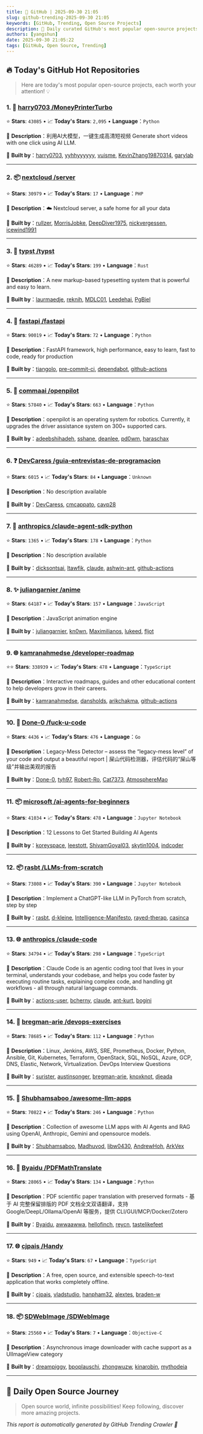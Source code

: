```yaml
---
title: 🚀 GitHub | 2025-09-30 21:05
slug: github-trending-2025-09-30 21:05
keywords: [GitHub, Trending, Open Source Projects]
description: 🌟 Daily curated GitHub's most popular open-source projects to help you stay on the pulse of technology!
authors: [yangshun]
date: 2025-09-30 21:05:22
tags: [GitHub, Open Source, Trending]
---
```


## 🔥 Today's GitHub Hot Repositories

> Here are today's most popular open-source projects, each worth your attention! 💡

### 1. 🐍 [harry0703 /MoneyPrinterTurbo](https://github.com/harry0703/MoneyPrinterTurbo)

⭐ **Stars**: `43085`   •   📈 **Today's Stars**: `2,095`   •   **Language**：`Python`

📝 **Description**：利用AI大模型，一键生成高清短视频 Generate short videos with one click using AI LLM.

🤝 **Built by**：[harry0703](https://github.com/harry0703), [yyhhyyyyyy](https://github.com/yyhhyyyyyy), [vuisme](https://github.com/vuisme), [KevinZhang19870314](https://github.com/KevinZhang19870314), [garylab](https://github.com/garylab)

---

### 2. 📦 [nextcloud /server](https://github.com/nextcloud/server)

⭐ **Stars**: `30979`   •   📈 **Today's Stars**: `17`   •   **Language**：`PHP`

📝 **Description**：☁️ Nextcloud server, a safe home for all your data

🤝 **Built by**：[rullzer](https://github.com/rullzer), [MorrisJobke](https://github.com/MorrisJobke), [DeepDiver1975](https://github.com/DeepDiver1975), [nickvergessen](https://github.com/nickvergessen), [icewind1991](https://github.com/icewind1991)

---

### 3. 🦀 [typst /typst](https://github.com/typst/typst)

⭐ **Stars**: `46289`   •   📈 **Today's Stars**: `199`   •   **Language**：`Rust`

📝 **Description**：A new markup-based typesetting system that is powerful and easy to learn.

🤝 **Built by**：[laurmaedje](https://github.com/laurmaedje), [reknih](https://github.com/reknih), [MDLC01](https://github.com/MDLC01), [Leedehai](https://github.com/Leedehai), [PgBiel](https://github.com/PgBiel)

---

### 4. 🐍 [fastapi /fastapi](https://github.com/fastapi/fastapi)

⭐ **Stars**: `90019`   •   📈 **Today's Stars**: `72`   •   **Language**：`Python`

📝 **Description**：FastAPI framework, high performance, easy to learn, fast to code, ready for production

🤝 **Built by**：[tiangolo](https://github.com/tiangolo), [pre-commit-ci](https://github.com/pre-commit-ci), [dependabot](https://github.com/dependabot), [github-actions](https://github.com/github-actions)

---

### 5. 🐍 [commaai /openpilot](https://github.com/commaai/openpilot)

⭐ **Stars**: `57840`   •   📈 **Today's Stars**: `663`   •   **Language**：`Python`

📝 **Description**：openpilot is an operating system for robotics. Currently, it upgrades the driver assistance system on 300+ supported cars.

🤝 **Built by**：[adeebshihadeh](https://github.com/adeebshihadeh), [sshane](https://github.com/sshane), [deanlee](https://github.com/deanlee), [pd0wm](https://github.com/pd0wm), [haraschax](https://github.com/haraschax)

---

### 6. ❓ [DevCaress /guia-entrevistas-de-programacion](https://github.com/DevCaress/guia-entrevistas-de-programacion)

⭐ **Stars**: `6015`   •   📈 **Today's Stars**: `84`   •   **Language**：`Unknown`

📝 **Description**：No description available

🤝 **Built by**：[DevCaress](https://github.com/DevCaress), [cmcappato](https://github.com/cmcappato), [cavp28](https://github.com/cavp28)

---

### 7. 🐍 [anthropics /claude-agent-sdk-python](https://github.com/anthropics/claude-agent-sdk-python)

⭐ **Stars**: `1365`   •   📈 **Today's Stars**: `178`   •   **Language**：`Python`

📝 **Description**：No description available

🤝 **Built by**：[dicksontsai](https://github.com/dicksontsai), [ltawfik](https://github.com/ltawfik), [claude](https://github.com/claude), [ashwin-ant](https://github.com/ashwin-ant), [github-actions](https://github.com/github-actions)

---

### 8. ✨ [juliangarnier /anime](https://github.com/juliangarnier/anime)

⭐ **Stars**: `64187`   •   📈 **Today's Stars**: `157`   •   **Language**：`JavaScript`

📝 **Description**：JavaScript animation engine

🤝 **Built by**：[juliangarnier](https://github.com/juliangarnier), [kn0wn](https://github.com/kn0wn), [Maximilianos](https://github.com/Maximilianos), [lukeed](https://github.com/lukeed), [fljot](https://github.com/fljot)

---

### 9. 🌐 [kamranahmedse /developer-roadmap](https://github.com/kamranahmedse/developer-roadmap)

⭐⭐ **Stars**: `338939`   •   📈 **Today's Stars**: `478`   •   **Language**：`TypeScript`

📝 **Description**：Interactive roadmaps, guides and other educational content to help developers grow in their careers.

🤝 **Built by**：[kamranahmedse](https://github.com/kamranahmedse), [dansholds](https://github.com/dansholds), [arikchakma](https://github.com/arikchakma), [github-actions](https://github.com/github-actions)

---

### 10. 🚦 [Done-0 /fuck-u-code](https://github.com/Done-0/fuck-u-code)

⭐ **Stars**: `4436`   •   📈 **Today's Stars**: `476`   •   **Language**：`Go`

📝 **Description**：Legacy-Mess Detector – assess the “legacy-mess level” of your code and output a beautiful report | 屎山代码检测器，评估代码的“屎山等级”并输出美观的报告

🤝 **Built by**：[Done-0](https://github.com/Done-0), [tyh97](https://github.com/tyh97), [Robert-Ro](https://github.com/Robert-Ro), [Cat7373](https://github.com/Cat7373), [AtmosphereMao](https://github.com/AtmosphereMao)

---

### 11. 📦 [microsoft /ai-agents-for-beginners](https://github.com/microsoft/ai-agents-for-beginners)

⭐ **Stars**: `41034`   •   📈 **Today's Stars**: `478`   •   **Language**：`Jupyter Notebook`

📝 **Description**：12 Lessons to Get Started Building AI Agents

🤝 **Built by**：[koreyspace](https://github.com/koreyspace), [leestott](https://github.com/leestott), [ShivamGoyal03](https://github.com/ShivamGoyal03), [skytin1004](https://github.com/skytin1004), [indcoder](https://github.com/indcoder)

---

### 12. 📦 [rasbt /LLMs-from-scratch](https://github.com/rasbt/LLMs-from-scratch)

⭐ **Stars**: `73808`   •   📈 **Today's Stars**: `390`   •   **Language**：`Jupyter Notebook`

📝 **Description**：Implement a ChatGPT-like LLM in PyTorch from scratch, step by step

🤝 **Built by**：[rasbt](https://github.com/rasbt), [d-kleine](https://github.com/d-kleine), [Intelligence-Manifesto](https://github.com/Intelligence-Manifesto), [rayed-therap](https://github.com/rayed-therap), [casinca](https://github.com/casinca)

---

### 13. 🌐 [anthropics /claude-code](https://github.com/anthropics/claude-code)

⭐ **Stars**: `34794`   •   📈 **Today's Stars**: `298`   •   **Language**：`TypeScript`

📝 **Description**：Claude Code is an agentic coding tool that lives in your terminal, understands your codebase, and helps you code faster by executing routine tasks, explaining complex code, and handling git workflows - all through natural language commands.

🤝 **Built by**：[actions-user](https://github.com/actions-user), [bcherny](https://github.com/bcherny), [claude](https://github.com/claude), [ant-kurt](https://github.com/ant-kurt), [bogini](https://github.com/bogini)

---

### 14. 🐍 [bregman-arie /devops-exercises](https://github.com/bregman-arie/devops-exercises)

⭐ **Stars**: `78685`   •   📈 **Today's Stars**: `112`   •   **Language**：`Python`

📝 **Description**：Linux, Jenkins, AWS, SRE, Prometheus, Docker, Python, Ansible, Git, Kubernetes, Terraform, OpenStack, SQL, NoSQL, Azure, GCP, DNS, Elastic, Network, Virtualization. DevOps Interview Questions

🤝 **Built by**：[surister](https://github.com/surister), [austinsonger](https://github.com/austinsonger), [bregman-arie](https://github.com/bregman-arie), [knoxknot](https://github.com/knoxknot), [djeada](https://github.com/djeada)

---

### 15. 🐍 [Shubhamsaboo /awesome-llm-apps](https://github.com/Shubhamsaboo/awesome-llm-apps)

⭐ **Stars**: `70822`   •   📈 **Today's Stars**: `246`   •   **Language**：`Python`

📝 **Description**：Collection of awesome LLM apps with AI Agents and RAG using OpenAI, Anthropic, Gemini and opensource models.

🤝 **Built by**：[Shubhamsaboo](https://github.com/Shubhamsaboo), [Madhuvod](https://github.com/Madhuvod), [libw0430](https://github.com/libw0430), [AndrewHoh](https://github.com/AndrewHoh), [ArkVex](https://github.com/ArkVex)

---

### 16. 🐍 [Byaidu /PDFMathTranslate](https://github.com/Byaidu/PDFMathTranslate)

⭐ **Stars**: `28065`   •   📈 **Today's Stars**: `134`   •   **Language**：`Python`

📝 **Description**：PDF scientific paper translation with preserved formats - 基于 AI 完整保留排版的 PDF 文档全文双语翻译，支持 Google/DeepL/Ollama/OpenAI 等服务，提供 CLI/GUI/MCP/Docker/Zotero

🤝 **Built by**：[Byaidu](https://github.com/Byaidu), [awwaawwa](https://github.com/awwaawwa), [hellofinch](https://github.com/hellofinch), [reycn](https://github.com/reycn), [tastelikefeet](https://github.com/tastelikefeet)

---

### 17. 🌐 [cjpais /Handy](https://github.com/cjpais/Handy)

⭐ **Stars**: `949`   •   📈 **Today's Stars**: `67`   •   **Language**：`TypeScript`

📝 **Description**：A free, open source, and extensible speech-to-text application that works completely offline.

🤝 **Built by**：[cjpais](https://github.com/cjpais), [vladstudio](https://github.com/vladstudio), [hanpham32](https://github.com/hanpham32), [alextes](https://github.com/alextes), [braden-w](https://github.com/braden-w)

---

### 18. 📦 [SDWebImage /SDWebImage](https://github.com/SDWebImage/SDWebImage)

⭐ **Stars**: `25560`   •   📈 **Today's Stars**: `7`   •   **Language**：`Objective-C`

📝 **Description**：Asynchronous image downloader with cache support as a UIImageView category

🤝 **Built by**：[dreampiggy](https://github.com/dreampiggy), [bpoplauschi](https://github.com/bpoplauschi), [zhongwuzw](https://github.com/zhongwuzw), [kinarobin](https://github.com/kinarobin), [mythodeia](https://github.com/mythodeia)

---

## 🌈 Daily Open Source Journey

> Open source world, infinite possibilities! Keep following, discover more amazing projects.

*This report is automatically generated by GitHub Trending Crawler 🤖*
